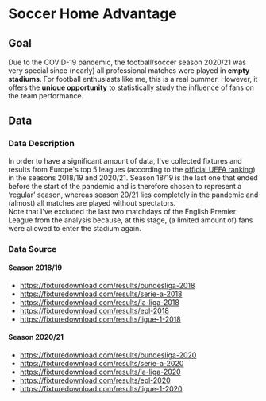 # Soccer Home Advantage

## Goal
Due to the COVID-19 pandemic, the football/soccer season 2020/21 was very special since (nearly) all professional matches were played in **empty stadiums**. For football enthusiasts like me, this is a real bummer. However, it offers the **unique opportunity** to statistically study the influence of fans on the team performance.

## Data
### Data Description
In order to have a significant amount of data, I've collected fixtures and results from Europe's top 5 leagues (according to the [official UEFA ranking](https://www.uefa.com/memberassociations/uefarankings/country/#/yr/2021)) in the seasons 2018/19 and 2020/21. Season 18/19 is the last one that ended before the start of the pandemic and is therefore chosen to represent a &#8216;regular&#8217; season, whereas season 20/21 lies completely in the pandemic and (almost) all matches are played without spectators.   
Note that I've excluded the last two matchdays of the English Premier League from the analysis because, at this stage, (a limited amount of) fans were allowed to enter the stadium again.  

### Data Source
#### Season 2018/19  
* https://fixturedownload.com/results/bundesliga-2018  
* https://fixturedownload.com/results/serie-a-2018  
* https://fixturedownload.com/results/la-liga-2018  
* https://fixturedownload.com/results/epl-2018  
* https://fixturedownload.com/results/ligue-1-2018  
#### Season 2020/21  
* https://fixturedownload.com/results/bundesliga-2020  
* https://fixturedownload.com/results/serie-a-2020  
* https://fixturedownload.com/results/la-liga-2020  
* https://fixturedownload.com/results/epl-2020  
* https://fixturedownload.com/results/ligue-1-2020  
